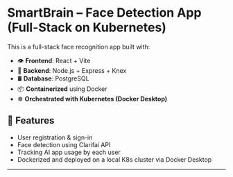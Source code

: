 # SmartBrain – Face Detection App (Full-Stack on Kubernetes)

This is a full-stack face recognition app built with:

- 👁️ **Frontend**: React + Vite
- 🔧 **Backend**: Node.js + Express + Knex
- 🛢️ **Database**: PostgreSQL
- 📦 **Containerized** using Docker
- ☸️ **Orchestrated with Kubernetes (Docker Desktop)**

## 🚀 Features

- User registration & sign-in
- Face detection using Clarifai API
- Tracking AI app usage by each user 
- Dockerized and deployed on a local K8s cluster via Docker Desktop

---